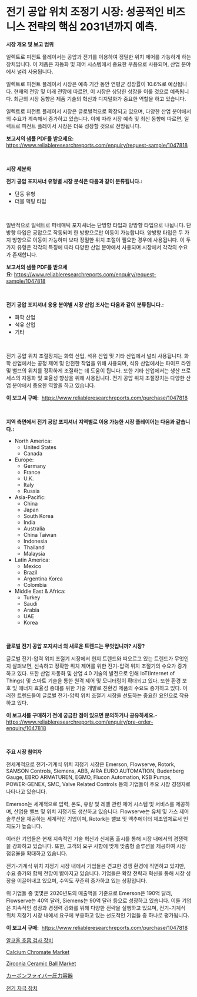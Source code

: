 <p><h1>전기 공압 위치 조정기 시장: 성공적인 비즈니스 전략의 핵심 2031년까지 예측.</h1></p><p><strong>시장 개요 및 보고 범위</strong></p>
<p><p>일렉트로 피전트 플레이서는 공압과 전기를 이용하여 정밀한 위치 제어를 가능하게 하는 장치입니다. 이 제품은 자동화 및 제어 시스템에서 중요한 부품으로 사용되며, 산업 분야에서 널리 사용됩니다. </p><p>일렉트로 피전트 플레이서 시장은 예측 기간 동안 연평균 성장률이 10.6%로 예상됩니다. 현재의 전망 및 미래 전망에 따르면, 이 시장은 상당한 성장을 이룰 것으로 예측됩니다. 최근의 시장 동향은 제품 기술의 혁신과 디지털화가 중요한 역할을 하고 있습니다.</p><p>일렉트로 피전트 플레이서 시장은 글로벌적으로 확장되고 있으며, 다양한 산업 분야에서의 수요가 계속해서 증가하고 있습니다. 이에 따라 시장 예측 및 최신 동향에 따르면, 일렉트로 피전트 플레이서 시장은 더욱 성장할 것으로 전망됩니다.</p></p>
<p><strong>보고서의 샘플 PDF를 받으세요:</strong> <a href="https://www.reliableresearchreports.com/enquiry/request-sample/1047818">https://www.reliableresearchreports.com/enquiry/request-sample/1047818</a></p>
<p>&nbsp;</p>
<p><strong>시장 세분화</strong></p>
<p><strong>전기 공압 포지셔너 유형별 시장 분석은 다음과 같이 분류됩니다.:</strong></p>
<p><ul><li>단동 유형</li><li>더블 액팅 타입</li></ul></p>
<p>&nbsp;</p>
<p><p>일반적으로 일렉트로 퍼네매틱 포지셔너는 단방향 타입과 양방향 타입으로 나뉩니다. 단방향 타입은 공압으로 작동되며 한 방향으로만 이동이 가능합니다. 양방향 타입은 두 가지 방향으로 이동이 가능하며 보다 정밀한 위치 조절이 필요한 경우에 사용됩니다. 이 두 가지 유형은 각각의 특징에 따라 다양한 산업 분야에서 사용되며 시장에서 각각의 수요가 존재합니다.</p></p>
<p><strong>보고서의 샘플 PDF를 받으세요:</strong>&nbsp;<a href="https://www.reliableresearchreports.com/enquiry/request-sample/1047818">https://www.reliableresearchreports.com/enquiry/request-sample/1047818</a></p>
<p>&nbsp;</p>
<p><strong> 전기 공압 포지셔너 응용 분야별 시장 산업 조사는 다음과 같이 분류됩니다.:</strong></p>
<p><ul><li>화학 산업</li><li>석유 산업</li><li>기타</li></ul></p>
<p>&nbsp;</p>
<p><p>전기 공압 위치 조절장치는 화학 산업, 석유 산업 및 기타 산업에서 널리 사용됩니다. 화학 산업에서는 공정 제어 및 안전한 작업을 위해 사용되며, 석유 산업에서는 파이프 라인 및 밸브의 위치를 정확하게 조절하는 데 도움이 됩니다. 또한 기타 산업에서는 생산 프로세스의 자동화 및 효율성 향상을 위해 사용됩니다. 전기 공압 위치 조절장치는 다양한 산업 분야에서 중요한 역할을 하고 있습니다.</p></p>
<p><strong>이 보고서 구매:</strong>&nbsp; <a href="https://www.reliableresearchreports.com/purchase/1047818">https://www.reliableresearchreports.com/purchase/1047818</a></p>
<p>&nbsp;</p>
<p><strong>지역 측면에서 전기 공압 포지셔너 지역별로 이용 가능한 시장 플레이어는 다음과 같습니다.:</strong></p>
<p><ul>
    <li>
        North America:
        <ul>
            <li>United States</li>
            <li>Canada</li>
        </ul>
    </li>
    <li>
        Europe:
        <ul>
            <li>Germany</li>
            <li>France</li>
            <li>U.K.</li>
            <li>Italy</li>
            <li>Russia</li>
        </ul>
    </li>
    <li>
        Asia-Pacific:
        <ul>
            <li>China</li>
            <li>Japan</li>
            <li>South Korea</li>
            <li>India</li>
            <li>Australia</li>
            <li>China Taiwan</li>
            <li>Indonesia</li>
            <li>Thailand</li>
            <li>Malaysia</li>
        </ul>
    </li>
    <li>
        Latin America:
        <ul>
            <li>Mexico</li>
            <li>Brazil</li>
            <li>Argentina Korea</li>
            <li>Colombia</li>
        </ul>
    </li>
    <li>
        Middle East & Africa:
        <ul>
            <li>Turkey</li>
            <li>Saudi</li>
            <li>Arabia</li>
            <li>UAE</li>
            <li>Korea</li>
        </ul>
    </li>
    </ul></p>
<p>&nbsp;</p>
<p><strong>글로벌 전기 공압 포지셔너 의 새로운 트렌드는 무엇입니까? 시장?</strong></p>
<p><p>글로벌 전기-압력 위치 조절기 시장에서 현지 트렌드와 떠오르고 있는 트렌드가 무엇인지 살펴보면, 신속하고 정확한 위치 제어를 위한 전기-압력 위치 조절기의 수요가 증가하고 있다. 또한 산업 자동화 및 산업 4.0 기술의 발전으로 인해 IoT(Internet of Things) 및 스마트 기술을 통한 원격 제어 및 모니터링이 확대되고 있다. 또한 환경 보호 및 에너지 효율성 증대를 위한 기술 개발로 친환경 제품의 수요도 증가하고 있다. 이러한 트렌드들이 글로벌 전기-압력 위치 조절기 시장을 선도하는 중요한 요인으로 작용하고 있다.</p></p>
<p><strong>이 보고서를 구매하기 전에 궁금한 점이 있으면 문의하거나 공유하세요.</strong>- <a href="https://www.reliableresearchreports.com/enquiry/pre-order-enquiry/1047818">https://www.reliableresearchreports.com/enquiry/pre-order-enquiry/1047818</a></p>
<p>&nbsp;</p>
<p><strong>주요 시장 참여자</strong></p>
<p><p>전세계적으로 전기-기계식 위치 지정기 시장은 Emerson, Flowserve, Rotork, SAMSON Controls, Siemens, ABB, AIRA EURO AUTOMATION, Budenberg Gauge, EBRO ARMATUREN, EGMO, Flucon Automation, KSB Pumps, POWER-GENEX, SMC, Valve Related Controls 등의 기업들이 주요 시장 경쟁자로 나타나고 있습니다. </p><p>Emerson는 세계적으로 압력, 온도, 유량 및 레벨 관련 제어 시스템 및 서비스를 제공하며, 산업용 밸브 및 위치 지정기도 생산하고 있습니다. Flowserve는 유체 및 가스 제어 솔루션을 제공하는 세계적인 기업이며, Rotork는 밸브 및 액추에이터 제조업체로서 인지도가 높습니다.</p><p>이러한 기업들은 현재 지속적인 기술 혁신과 신제품 출시를 통해 시장 내에서의 경쟁력을 강화하고 있습니다. 또한, 고객의 요구 사항에 맞게 맞춤형 솔루션을 제공하여 시장 점유율을 확대하고 있습니다.</p><p>전기-기계식 위치 지정기 시장 내에서 기업들은 견고한 경쟁 환경에 직면하고 있지만, 수요 증가와 함께 전망이 밝아지고 있습니다. 기업들은 확장 전략과 혁신을 통해 시장 성장을 이끌어내고 있으며, 수익도 꾸준히 증가하고 있는 상황입니다.</p><p>위 기업들 중 몇몇은 2020년도의 매출액을 기준으로 Emerson은 190억 달러, Flowserve는 40억 달러, Siemens는 90억 달러 등으로 성장하고 있습니다. 이들 기업은 지속적인 성장과 경쟁력 강화를 위해 다양한 전략을 실행하고 있으며, 전기-기계식 위치 지정기 시장 내에서 요구에 부응하고 있는 선도적인 기업들 중 하나로 평가됩니다.</p></p>
<p><strong>이 보고서 구매:</strong>&nbsp;&nbsp;<a href="https://www.reliableresearchreports.com/purchase/1047818">https://www.reliableresearchreports.com/purchase/1047818</a></p>
<p><p><a href="https://github.com/oajzkywllm460/Market-Research-Report-List-1/blob/main/4135381192008.md">알코올 호흡 검사 장비</a></p><p><a href="https://issuu.com/reportprime-2/docs/calcium-chromate-market-size-2030.pptx">Calcium Chromate Market</a></p><p><a href="https://github.com/CliffMedina6/Market-Research-Report-List-3/blob/main/zirconia-ceramic-ball-market.md">Zirconia Ceramic Ball Market</a></p><p><a href="https://medium.com/@emmittkutch2023/%E7%82%AD%E7%B4%A0%E7%B9%8A%E7%B6%AD%E5%9C%A7%E5%8A%9B%E5%AE%B9%E5%99%A8%E5%B8%82%E5%A0%B4-%E5%B8%82%E5%A0%B4cagr-%E5%B8%82%E5%A0%B4%E3%83%88%E3%83%AC%E3%83%B3%E3%83%89-%E3%81%8A%E3%82%88%E3%81%B3%E6%88%90%E9%95%B7%E6%88%A6%E7%95%A5%E3%81%AB%E9%96%A2%E3%81%99%E3%82%8B%E6%B4%9E%E5%AF%9F-30f65501b9e3">カーボンファイバー圧力容器</a></p><p><a href="https://github.com/vsr06p4p49/Market-Research-Report-List-1/blob/main/7497727192009.md">전기 자극 장치</a></p></p>
